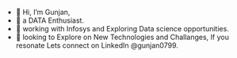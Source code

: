 - 👋 Hi, I’m Gunjan, 
- 👀 a DATA Enthusiast.
- 🌱 working with Infosys and Exploring Data science opportunities.
- 💞️ looking to Explore on New Technologies and Challanges, If you resonate Lets connect on LinkedIn @gunjan0799.

<!---
gunjan0799/gunjan0799 is a ✨ special ✨ repository because its `README.md` (this file) appears on your GitHub profile.
You can click the Preview link to take a look at your changes.
--->
